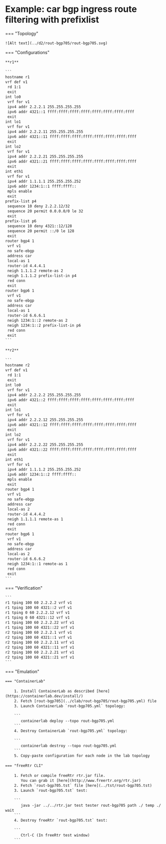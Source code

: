 # Example: car bgp ingress route filtering with prefixlist

=== "Topology"

    ![Alt text](../d2/rout-bgp705/rout-bgp705.svg)

=== "Configurations"

    **r1**

    ```
    hostname r1
    vrf def v1
     rd 1:1
     exit
    int lo0
     vrf for v1
     ipv4 addr 2.2.2.1 255.255.255.255
     ipv6 addr 4321::1 ffff:ffff:ffff:ffff:ffff:ffff:ffff:ffff
     exit
    int lo1
     vrf for v1
     ipv4 addr 2.2.2.11 255.255.255.255
     ipv6 addr 4321::11 ffff:ffff:ffff:ffff:ffff:ffff:ffff:ffff
     exit
    int lo2
     vrf for v1
     ipv4 addr 2.2.2.21 255.255.255.255
     ipv6 addr 4321::21 ffff:ffff:ffff:ffff:ffff:ffff:ffff:ffff
     exit
    int eth1
     vrf for v1
     ipv4 addr 1.1.1.1 255.255.255.252
     ipv6 addr 1234:1::1 ffff:ffff::
     mpls enable
     exit
    prefix-list p4
     sequence 10 deny 2.2.2.12/32
     sequence 20 permit 0.0.0.0/0 le 32
     exit
    prefix-list p6
     sequence 10 deny 4321::12/128
     sequence 20 permit ::/0 le 128
     exit
    router bgp4 1
     vrf v1
     no safe-ebgp
     address car
     local-as 1
     router-id 4.4.4.1
     neigh 1.1.1.2 remote-as 2
     neigh 1.1.1.2 prefix-list-in p4
     red conn
     exit
    router bgp6 1
     vrf v1
     no safe-ebgp
     address car
     local-as 1
     router-id 6.6.6.1
     neigh 1234:1::2 remote-as 2
     neigh 1234:1::2 prefix-list-in p6
     red conn
     exit
    ```

    **r2**

    ```
    hostname r2
    vrf def v1
     rd 1:1
     exit
    int lo0
     vrf for v1
     ipv4 addr 2.2.2.2 255.255.255.255
     ipv6 addr 4321::2 ffff:ffff:ffff:ffff:ffff:ffff:ffff:ffff
     exit
    int lo1
     vrf for v1
     ipv4 addr 2.2.2.12 255.255.255.255
     ipv6 addr 4321::12 ffff:ffff:ffff:ffff:ffff:ffff:ffff:ffff
     exit
    int lo2
     vrf for v1
     ipv4 addr 2.2.2.22 255.255.255.255
     ipv6 addr 4321::22 ffff:ffff:ffff:ffff:ffff:ffff:ffff:ffff
     exit
    int eth1
     vrf for v1
     ipv4 addr 1.1.1.2 255.255.255.252
     ipv6 addr 1234:1::2 ffff:ffff::
     mpls enable
     exit
    router bgp4 1
     vrf v1
     no safe-ebgp
     address car
     local-as 2
     router-id 4.4.4.2
     neigh 1.1.1.1 remote-as 1
     red conn
     exit
    router bgp6 1
     vrf v1
     no safe-ebgp
     address car
     local-as 2
     router-id 6.6.6.2
     neigh 1234:1::1 remote-as 1
     red conn
     exit
    ```

=== "Verification"

    ```
    r1 tping 100 60 2.2.2.2 vrf v1
    r1 tping 100 60 4321::2 vrf v1
    r1 tping 0 60 2.2.2.12 vrf v1
    r1 tping 0 60 4321::12 vrf v1
    r1 tping 100 60 2.2.2.22 vrf v1
    r1 tping 100 60 4321::22 vrf v1
    r2 tping 100 60 2.2.2.1 vrf v1
    r2 tping 100 60 4321::1 vrf v1
    r2 tping 100 60 2.2.2.11 vrf v1
    r2 tping 100 60 4321::11 vrf v1
    r2 tping 100 60 2.2.2.21 vrf v1
    r2 tping 100 60 4321::21 vrf v1
    ```

=== "Emulation"

    === "ContainerLab"

        1. Install ContainerLab as described [here](https://containerlab.dev/install/)  
        2. Fetch [rout-bgp705](../clab/rout-bgp705/rout-bgp705.yml) file  
        3. Launch ContainerLab `rout-bgp705.yml` topology:  

        ```
           containerlab deploy --topo rout-bgp705.yml  
        ```
        4. Destroy ContainerLab `rout-bgp705.yml` topology:  

        ```
           containerlab destroy --topo rout-bgp705.yml  
        ```
        5. Copy-paste configuration for each node in the lab topology

    === "freeRtr CLI"

        1. Fetch or compile freeRtr rtr.jar file.  
           You can grab it [here](http://www.freertr.org/rtr.jar)  
        2. Fetch `rout-bgp705.tst` file [here](../tst/rout-bgp705.tst)  
        3. Launch `rout-bgp705.tst` test:  

        ```
           java -jar ../../rtr.jar test tester rout-bgp705 path ./ temp ./ wait
        ```
        4. Destroy freeRtr `rout-bgp705.tst` test:  

        ```
           Ctrl-C (In freeRtr test window)
        ```

